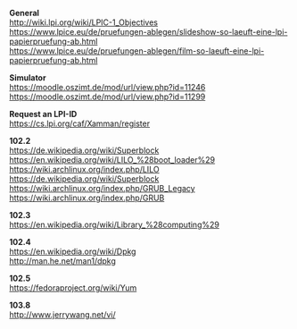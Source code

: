 **General**  
http://wiki.lpi.org/wiki/LPIC-1_Objectives  
https://www.lpice.eu/de/pruefungen-ablegen/slideshow-so-laeuft-eine-lpi-papierpruefung-ab.html  
https://www.lpice.eu/de/pruefungen-ablegen/film-so-laeuft-eine-lpi-papierpruefung-ab.html  
  
**Simulator**  
https://moodle.oszimt.de/mod/url/view.php?id=11246  
https://moodle.oszimt.de/mod/url/view.php?id=11299  
  
**Request an LPI-ID**  
https://cs.lpi.org/caf/Xamman/register  
  
**102.2**  
https://de.wikipedia.org/wiki/Superblock  
https://en.wikipedia.org/wiki/LILO_%28boot_loader%29  
https://wiki.archlinux.org/index.php/LILO  
https://de.wikipedia.org/wiki/Superblock  
https://wiki.archlinux.org/index.php/GRUB_Legacy  
https://wiki.archlinux.org/index.php/GRUB  
  
**102.3**  
https://en.wikipedia.org/wiki/Library_%28computing%29  
  
**102.4**  
https://en.wikipedia.org/wiki/Dpkg  
http://man.he.net/man1/dpkg  
  
**102.5**  
https://fedoraproject.org/wiki/Yum  
  
**103.8**  
http://www.jerrywang.net/vi/  
